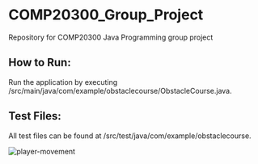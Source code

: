 # COMP20300_Group_Project
Repository for COMP20300 Java Programming group project

## How to Run:
Run the application by executing /src/main/java/com/example/obstaclecourse/ObstacleCourse.java.

## Test Files:
All test files can be found at /src/test/java/com/example/obstaclecourse.

![player-movement](https://github.com/jakewarrenblack/COMP20300_Group_Project/assets/47800618/521f637b-de8a-4d32-bf14-22ee818d6e02)
